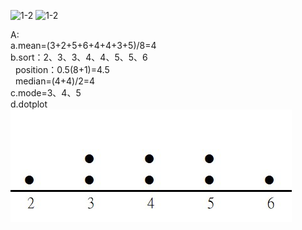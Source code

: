 ![1-2](https://github.com/user-attachments/assets/4b8de550-f8cb-4bfc-9ee9-b3d4d28d6acc)
![1-2](https://github.com/user-attachments/assets/8096c1eb-8a16-4d34-befb-278504a02a9f)

A:  
a.mean=(3+2+5+6+4+4+3+5)/8=4  
b.sort：2、3、3、4、4、5、5、6  
&nbsp;&nbsp;position：0.5(8+1)=4.5  
&nbsp;&nbsp;median=(4+4)/2=4  
c.mode=3、4、5  
d.dotplot  
  ![dotplot](image/CH02.01_Q02.jpg)
